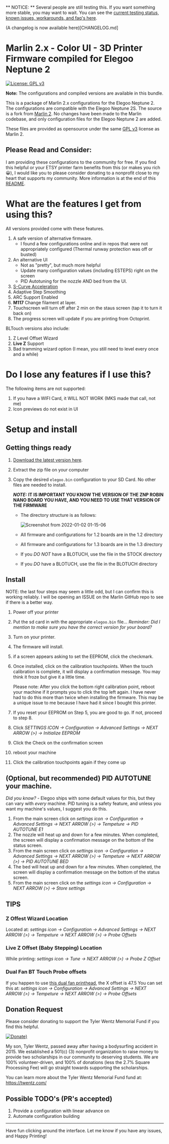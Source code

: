 ** NOTICE: ** Several people are still testing this. If you want something more stable, you may want to wait. You can see the [current testing status, known issues, workarounds, and faq's here](TESTING_STATUS.md).

(A changelog is now available here)[CHANGELOG.md]

# Marlin 2.x - Color UI - 3D Printer Firmware compiled for Elegoo Neptune 2

[![License: GPL v3](https://img.shields.io/badge/License-GPLv3-blue.svg)](https://www.gnu.org/licenses/gpl-3.0)

**Note:** The configurations and compiled versions are available in this bundle. 

This is a package of Marlin 2.x configurations for the Elegoo Neptune 2. The configurations are compatible with the Elegoo Neptune 2S. The source is a fork from [Marlin 2](https://github.com/MarlinFirmware/Marlin/releases). No changes have been made to the Marlin codebase, and only configuration files for the Elegoo Neptune 2 are added. 

These files are provided as opensource under the same [GPL v3](https://www.gnu.org/licenses/gpl-3.0) license as Marlin 2.

## Please Read and Consider:
I am providing these configurations to the community for free. If you find this helpful or your ETSY printer farm benefits from this (or makes you rich :grinning:), I would like you to please consider donating to a nonprofit close to my heart that supports my community. More information is at the end of this [README](#donation-request). 

# What are the features I get from using this?

All versions provided come with these features.

1. A safe version of alternative firmware.
   - I found a few configurations online and in repos that were not appropriately configured (Thermal runway protection was off or busted) 
1. An alternative UI
   - Not as "pretty", but much more helpful
   - Update many configuration values (including ESTEPS) right on the screen
   - PID Autotuning for the nozzle AND bed from the UI.  
1. [S-Curve Acceleration](https://github.com/synthetos/TinyG/wiki/Jerk-Controlled-Motion-Explained)
1. Adaptive Step Smoothing
1. ARC Support Enabled
1. **M117** Change filament at layer.
1. Touchscreen will turn off after 2 min on the staus screen (tap it to turn it back on)
1. The progress screen will update if you are printing from Octoprint.

BLTouch versions also include:
1. Z Level Offset Wizard
1. **Live Z** Support
1. Bad tramming wizard option (I mean, you still need to level every once and a while)

# Do I lose any features if I use this?

The following items are not supported:

1. If you have a WIFI Card, it WILL NOT WORK (MKS made that call, not me) 
1. Icon previews do not exist in UI

# Setup and install

## Getting things ready

1. [Download the latest version here](https://github.com/just-trey/Marlin/releases/latest/download/Elegoo.zip).
2. Extract the zip file on your computer
3. Copy the desired `elegoo.bin` configuration to your SD Card. No other files are needed to install.  
   
   ***NOTE:*** **IT IS IMPORTANT YOU KNOW THE VERSION OF THE ZNP ROBIN NANO BOARD YOU HAVE, AND YOU NEED TO USE THAT VERSION OF THE FIRMWARE**
  
   - The directory structure is as follows:

     ![Screenshot from 2022-01-02 01-15-06](https://user-images.githubusercontent.com/10281380/147867833-04257d55-69a0-4653-8c9d-c61f433bf567.png)  
   - All firmware and configurations for 1.2 boards are in the 1.2 directory
   - All firmware and configurations for 1.3 boards are in the 1.3 directory
   - If you *DO NOT* have a BLOTUCH, use the file in the STOCK directory
   - If you *DO* have a BLOTUCH, use the file in the BLOTUCH directory

## Install

NOTE: the last four steps may seem a little odd, but I can confirm this is working reliably. I will be opening an ISSUE on the Marlin GitHub repo to see if there is a better way. 

1. Power off your printer
2. Put the sd card in with the appropriate `elegoo.bin` file... *Reminder: Did I mention to make sure you have the correct version for your board?*
3. Turn on your printer.
4. The firmware will install.
5. if a screen appears asking to set the EEPROM, click the checkmark.
6. Once installed, click on the calibration touchpoints. When the touch calibration is complete, it will display a confirmation message. You may think it froze but give it a little time.

   Please note: After you click the bottom right calibration point, reboot your machine if it prompts you to click the top left again. I have never had to do this more than twice when installing the firmware. This may be a unique issue to me because I have had it since I bought this printer.

7. If you reset your EEPROM on Step 5, you are good to go. If not, proceed to step 8. 
8. Click *SETTINGS ICON -> Configuration -> Advanced Settings -> NEXT ARROW (>) -> Initialize EEPROM*
9. Click the Check on the confirmation screen
10. reboot your machine
11. Click the calibration touchpoints again if they come up
  
## (Optional, but recommended) PID AUTOTUNE your machine.

*Did you know?* - Elegoo ships with some default values for this, but they can vary with *every* machine. PID tuning is a safety feature, and unless you want my machine's values, I suggest you do this.

1. From the main screen click on *settings icon -> Configuration -> Advanced Settings -> NEXT ARROW (>) -> Tempeture -> PID AUTOTUNE E1*
2. The nozzle will heat up and down for a few minutes. When completed, the screen will display a confirmation message on the bottom of the status screen.
3. From the main screen click on *settings icon -> Configuration -> Advanced Settings -> NEXT ARROW (>) -> Tempeture -> NEXT ARROW (>) -> PID AUTOTUNE BED*
4. The bed will heat up and down for a few minutes. When completed, the screen will display a confirmation message on the bottom of the status screen.
5. From the main screen click on the *settings icon -> Configuration -> NEXT ARROW (>) -> Store settings*

## TIPS

### Z Offest Wizard Location

Located at: *settings icon -> Configuration -> Advanced Settings -> NEXT ARROW (>) -> Tempeture -> NEXT ARROW (>) -> Probe Offsets*

### Live Z Offset (Baby Stepping) Location

While printing:  *settings icon -> Tune -> NEXT ARROW (>) -> Probe Z Offset*

### Dual Fan BT Touch Probe offsets

If you happen to use [this dual fan printhead](https://www.thingiverse.com/thing:4949488), the X offset is 47.5
You can set this at: *settings icon -> Configuration -> Advanced Settings -> NEXT ARROW (>) -> Tempeture -> NEXT ARROW (>) -> Probe Offsets*

## Donation Request

Please consider donating to support the Tyler Wentz Memorial Fund if you find this helpful.

[![Donate](https://user-images.githubusercontent.com/10281380/147870647-23f016bf-29f9-41ec-a78f-81ef9633ff23.png))](https://golf.twentz.com/donations)

My son, Tyler Wentz, passed away after having a bodysurfing accident in 2015. We established a 501(c) (3) nonprofit organization to raise money to provide two scholarships in our community to deserving students. We are 100% volunteer-driven, and 100% of donations (less the 2.7% Square Processing Fee) will go straight towards supporting the scholarships. 

You can learn more about the Tyler Wentz Memorial Fund fund at: https://twentz.com/ 

## Possible TODO's (PR's accepted)

1. Provide a configuration with linear advance on
2. Automate configuration building

---

Have fun clicking around the interface. Let me know if you have any issues, and Happy Printing!
